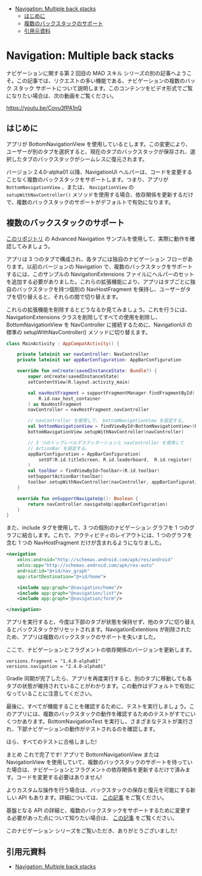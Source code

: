 - [Navigation: Multiple back stacks](#navigation-multiple-back-stacks)
  - [はじめに](#はじめに)
  - [複数のバックスタックのサポート](#複数のバックスタックのサポート)
  - [引用元資料](#引用元資料)


# Navigation: Multiple back stacks

ナビゲーションに関する第 2 回目の MAD スキル シリーズの別の記事へようこそ。この記事では、リクエストの多い機能である、ナビゲーションの複数のバック スタック サポートについて説明します。このコンテンツをビデオ形式でご覧になりたい場合は、次の動画をご覧ください。

https://youtu.be/Covu3fPA1nQ


## はじめに

アプリが BottomNavigationView を使用しているとします。この変更により、ユーザーが別のタブを選択すると、現在のタブのバックスタックが保存され、選択したタブのバックスタックがシームレスに復元されます。

バージョン 2.4.0-alpha01 以降、NavigationUI ヘルパーは、コードを変更することなく複数のバックスタックをサポートします。つまり、アプリが `BottomNavigationView` 、または、 `NavigationView` の `setupWithNavController()` メソッドを使用する場合、依存関係を更新するだけで、複数のバックスタックのサポートがデフォルトで有効になります。


## 複数のバックスタックのサポート

[このリポジトリ](https://github.com/android/architecture-components-samples/tree/master/NavigationAdvancedSample) の Advanced Navigation サンプルを使用して、実際に動作を確認してみましょう。

アプリは 3 つのタブで構成され、各タブには独自のナビゲーション フローがあります。以前のバージョンの Navigation で、複数のバックスタックをサポートするには、このサンプルの NavigationExtensions ファイルにヘルパーのセットを追加する必要がありました。これらの拡張機能により、アプリはタブごとに独自のバックスタックを持つ個別の NavHostFragment を保持し、ユーザーがタブを切り替えると、それらの間で切り替えます。

これらの拡張機能を削除するとどうなるか見てみましょう。これを行うには、NavigationExtensions クラスを削除してすべての使用を削除し、 BottomNavigationView を NavController に接続するために、NavigationUI の標準の setupWithNavController() メソッドに切り替えます。


```kotlin
class MainActivity : AppCompatActivity() {

    private lateinit var navController: NavController
    private lateinit var appBarConfiguration: AppBarConfiguration

    override fun onCreate(savedInstanceState: Bundle?) {
        super.onCreate(savedInstanceState)
        setContentView(R.layout.activity_main)

        val navHostFragment = supportFragmentManager.findFragmentById(
            R.id.nav_host_container
        ) as NavHostFragment
        navController = navHostFragment.navController

        // navController を使用して、 bottomNavigationView を設定する。
        val bottomNavigationView = findViewById<BottomNavigationView>(R.id.bottom_nav)
        bottomNavigationView.setupWithNavController(navController)

        // 3 つのトップレベルデスティネーションと navController を使用して
        // ActionBar を設定する。
        appBarConfiguration = AppBarConfiguration(
            setOf(R.id.titleScreen, R.id.leaderboard,  R.id.register)
        )
        val toolbar = findViewById<Toolbar>(R.id.toolbar)
        setSupportActionBar(toolbar)
        toolbar.setupWithNavController(navController, appBarConfiguration)
    }

    override fun onSupportNavigateUp(): Boolean {
        return navController.navigateUp(appBarConfiguration)
    }
}
```

また、include タグを使用して、3 つの個別のナビゲーション グラフを 1 つのグラフに結合します。これで、アクティビティのレイアウトには、1 つのグラフを含む 1 つの NavHostFragment だけが含まれるようになりました。

```xml
<navigation
    xmlns:android="http://schemas.android.com/apk/res/android"
    xmlns:app="http://schemas.android.com/apk/res-auto"
    android:id="@+id/nav_graph"
    app:startDestination="@+id/home">

    <include app:graph="@navigation/home"/>
    <include app:graph="@navigation/list"/>
    <include app:graph="@navigation/form"/>

</navigation>
```

アプリを実行すると、今度は下部のタブが状態を保持せず、他のタブに切り替えるとバックスタックがリセットされます。NavigationExtentions が削除されたため、アプリは複数のバックスタックのサポートを失いました。

ここで、ナビゲーションとフラグメントの依存関係のバージョンを更新します。

```
versions.fragment = "1.4.0-alpha01"
versions.navigation = "2.4.0-alpha01"
```

Gradle 同期が完了したら、アプリを再度実行すると、別のタブに移動しても各タブの状態が維持されていることがわかります。この動作はデフォルトで有効になっていることに注意してください。

最後に、すべてが機能することを確認するために、テストを実行しましょう。このアプリには、複数のバックスタックの動作を確認するためのテストがすでにいくつかあります。BottomNavigationTest を実行し、さまざまなテストが実行され、下部ナビゲーションの動作がテストされるのを確認します。

ほら、すべてのテストに合格しました!

まとめ
これで完了です! アプリで BottomNavigationView または NavigationView を使用していて、複数のバックスタックのサポートを待っていた場合は、ナビゲーションとフラグメントの依存関係を更新するだけで済みます。コードを変更する必要はありません!

よりカスタムな操作を行う場合は、バックスタックの保存と復元を可能にする新しい API もあります。詳細については、 [この記事](https://medium.com/androiddevelopers/multiple-back-stacks-b714d974f134) をご覧ください。

基盤となる API の詳細と、複数のバックスタックをサポートするために変更する必要があった点について知りたい場合は、 [この記事](https://medium.com/androiddevelopers/fragments-rebuilding-the-internals-61913f8bf48e) をご覧ください。

このナビゲーション シリーズをご覧いただき、ありがとうございました!


## 引用元資料

- [Navigation: Multiple back stacks](https://medium.com/androiddevelopers/navigation-multiple-back-stacks-6c67ba41952f)










